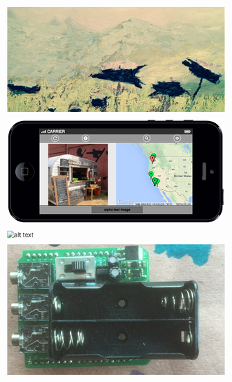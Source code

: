 ---
---


![alt text](paintings/thistles.png "optional title")

![alt text](pasfrais-image.png "optional title")

![alt text](https://docs.google.com/spreadsheets/d/1ybksh3K2NQFo_awGiwlFOzRInnuLObz8hgp5rHyF55Q/pubchart?oid=538028676&format=image "optional title")

![alt text](battery.png "optional title")











 





